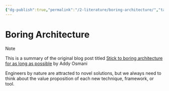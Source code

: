 ```yaml
---
{"dg-publish":true,"permalink":"/2-literature/boring-architecture/","tags":["code/best_practices"],"created":"2023-09-11T18:05:43.606-05:00","updated":"2023-09-19T08:07:13.246-05:00"}
---
```


# Boring Architecture

> [!NOTE]
> This is a summary of the original blog post titled [Stick to boring architecture for as long as possible](https://addyosmani.com/blog/boring-architecture/) by Addy Osmani 

Engineers by nature are attracted to novel solutions, but we always need to think about the value proposition of each new technique, framework, or tool.